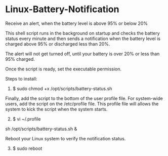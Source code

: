 # Linux-Battery-Notification
Receive an alert, when the battery level is above 95% or below 20%

This shell script runs in the background on startup and checks the battery status every minute and then sends a notification when the battery level is charged above 95% or discharged less than 20%.

The alert will not get turned off, until your battery is over 20% or less than 95% charged.

Once the script is ready, set the executable permission.


Steps to install:

1. $ sudo chmod +x /opt/scripts/battery-status.sh


Finally, add the script to the bottom of the user profile file. For system-wide users, add the script on the /etc/profile file. This profile file will allows the system to kick the script when the system starts.


2. $ vi ~/.profile 

sh /opt/scripts/battery-status.sh &


Reboot your Linux system to verify the notification status.

3. $ sudo reboot

